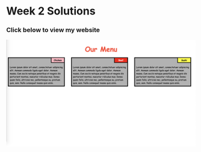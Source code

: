 # Week 2 Solutions

### Click below to view my website

<p align="center"> 
  <kbd>
  	<a href="https://harshitruwali.github.io/Coursera-HTML-CSS-and-Javascript-for-Web-Developers/Week%202/index.html" target="_blank">
		<img src="img.png"></img>
	</a>
  </kbd>
</p>
